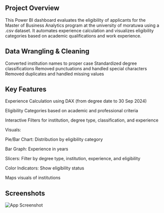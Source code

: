 

## Project Overview

This Power BI dashboard evaluates the eligibility of applicants for the Master of Business Analytics program at the university of moratuwa using a .csv dataset. It automates experience calculation and visualizes eligibility categories based on academic qualifications and work experience.
## Data Wrangling & Cleaning

Converted institution names to proper case
Standardized degree classifications 
Removed punctuations and handled special characters
Removed duplicates and handled missing values

## Key Features


Experience Calculation using DAX (from degree date to 30 Sep 2024)

Eligibility Categories based on academic and professional criteria

Interactive Filters for institution, degree type, classification, and experience

Visuals: 

Pie/Bar Chart: Distribution by eligibility category

Bar Graph: Experience in years

Slicers: Filter by degree type, institution, experience, and eligibility

Color Indicators: Show eligibility status 

Maps visuals of institutions 
## Screenshots

![App Screenshot](https://via.placeholder.com/468x300?text=App+Screenshot+Here)

